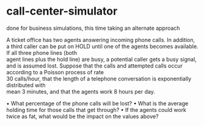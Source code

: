 # call-center-simulator
done for business simulations, this time taking an alternate approach

A	ticket	office	has	two	agents	answering	incoming	phone	calls.	In	addition,	a	third	caller	can	
be	 put	 on	HOLD	 until	 one	 of	 the	agents	 becomes	available.	 If	all	 three	 phone	lines	 (both	
agent	lines	plus	the	hold	line)	are	busy,	a	potential	caller	gets	a	busy	signal,	and	is	assumed	
lost.	Suppose	that	the	calls	and	attempted	calls	occur	according	to	a	Poisson	process	of	rate	
30	calls/hour,	that	the	length	of	a	telephone	conversation	is	exponentially	distributed	with	
mean	3	minutes,	and	that	the	agents	work	8	hours	per	day.

• What	percentage	of	the	phone	calls	will	be	lost?
• What	is	the	average	holding	time	for	those	calls	that	get	through?
• If	the	agents	could	work	twice	as	fat,	what	would	be	the	impact	on	the values above?	
